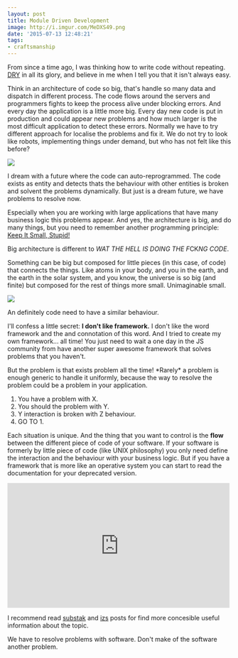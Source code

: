 ```yaml
---
layout: post
title: Module Driven Development
image: http://i.imgur.com/MeDXS49.png
date: '2015-07-13 12:48:21'
tags:
- craftsmanship
---
```


From since a time ago, I was thinking how to write code without repeating. [DRY](https://en.wikipedia.org/wiki/Don%27t_repeat_yourself) in all its glory, and believe in me when I tell you that it isn't always easy.

Think in an architecture of code so big, that's handle so many data and dispatch in different process. The code flows around the servers and programmers fights to keep the process alive under blocking errors. And every day the application is a little more big. Every day new code is put in production and could appear new problems and how much larger is the most difficult application to detect these errors. Normally we have to try different approach for localise the problems and fix it. We do not try to look like robots, implementing things under demand, but who has not felt like this before? 

![](http://i.imgur.com/HiFRfXA.jpg)

I dream with a future where the code can auto-reprogrammed. The code exists as entity and detects thats the behaviour with other entities is broken and solvent the problems dynamically. But just is a dream future, we have problems to resolve now.

Especially when you are working with large applications that have many business logic this problems appear. And yes, the architecture is big, and do many things, but you need to remember another programming principle: [Keep It Small, Stupid!](https://en.wikipedia.org/wiki/KISS_principle)

Big architecture is different to *WAT THE HELL IS DOING THE F*CK*NG CODE*.

Something can be big but composed for little pieces (in this case, of code) that connects the things. Like atoms in your body, and you in the earth, and the earth in the solar system, and you know, the universe is so big (and finite) but composed for the rest of things more small. Unimaginable small.

![](http://i.imgur.com/y6dCeXx.png)

An definitely code need to have a similar behaviour.

I'll confess a little secret: **I don't like framework.** I don't like the word framework and the and connotation of this word. And I tried to create my own framework... all time! You just need to wait a one day in the JS community from have another super awesome framework that solves problems that you haven't.

But the problem is that exists problem all the time! \*Rarely\* a problem is enough generic to handle it uniformly, because the way to resolve the problem could be a problem in your application. 

1. You have a problem with X.
2. You should the problem with Y.
3. Y interaction is broken with Z behaviour.
4. GO TO 1.

Each situation is unique. And the thing that you want to control is the **flow** between the different piece of code of your software. If your software is formerly by little piece of code (like UNIX philosophy) you only need define the interaction and the behaviour with your business logic. But if you have a framework that is more like an operative system you can start to read the documentation for your deprecated version.

<iframe src="https://player.vimeo.com/video/56219478" width="500" height="281" frameborder="0" webkitallowfullscreen mozallowfullscreen allowfullscreen></iframe>

</br>

I recommend read [substak](http://substack.net/many_things) and [izs](http://blog.izs.me/post/48281998870/unix-philosophy-and-node-js) posts for find more concesible useful information about the topic.

We have to resolve problems with software. Don't make of the software another problem.
